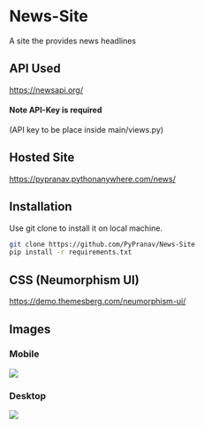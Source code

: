 # News-Site
A site the provides news headlines
  
## API Used
https://newsapi.org/
#### Note API-Key is required
(API key to be place inside main/views.py)
  
## Hosted Site
https://pypranav.pythonanywhere.com/news/
  
## Installation  
Use git clone to install it on local machine.
```bash
git clone https://github.com/PyPranav/News-Site
pip install -r requirements.txt
```
  
## CSS (Neumorphism UI)
https://demo.themesberg.com/neumorphism-ui/
  
## Images
  
### Mobile
![](https://lh3.googleusercontent.com/pw/ACtC-3dmzHowCkedRjJhKZfn4e6tmbJq8K4yBJ5YXMZNmRrjrUe-sI2anlciXe0YCSW7HFYJ3zSy4jqqr1b5BlZW0zSll1vSu8xXeA9jVHBNYfQ-mz32ePfERMQl2_q9dWvDVFbUpKrLI4gczrR-cmRP7W8i=w434-h938-no?authuser=0)
  
### Desktop
![](https://lh3.googleusercontent.com/pw/ACtC-3ef5T39Kkz_6HVRmfkZ5yg_Yk8dZJGSApb6wbKBly8AqmR4cHR7i6umUQLqgWXWEylH7rsLv_Cyie9xYcEZFD9zq0wOJ-jcLD2Wf1QkCbo7KsvckxZzCete0rMwYXdHlaNUXdSG7pDj4KkIduwV7186=w1898-h937-no?authuser=0)
